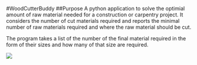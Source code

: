 #WoodCutterBuddy
##Purpose
A python application to solve the optimial amount of raw material needed for a construction or carpentry project.  It considers the number of cut materials required and reports the minimal number of raw materials required and where the raw material should be cut.

The program takes a list of the number of the final material required in the form of their sizes and how many of that size are required. 

![](https://github.com/JOSMANC/WoodCutterBuddy/blob/master/image/woodbuddyschematic.png)

